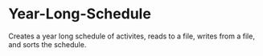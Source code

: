 # Year-Long-Schedule
Creates a year long schedule of activites, reads to a file, writes from a file, and sorts the schedule.
